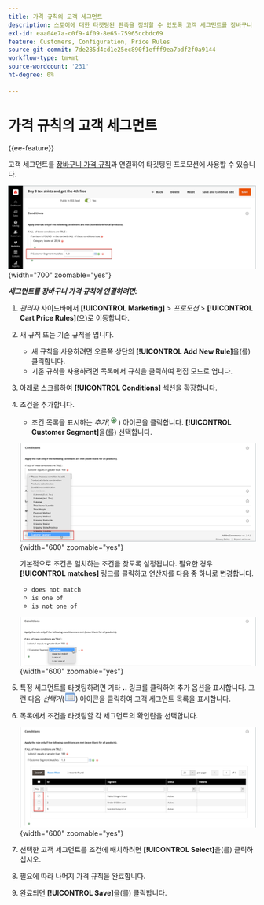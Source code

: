 ```yaml
---
title: 가격 규칙의 고객 세그먼트
description: 스토어에 대한 타겟팅된 판촉을 정의할 수 있도록 고객 세그먼트를 장바구니 가격 규칙과 연결하는 방법에 대해 알아봅니다.
exl-id: eaa04e7a-c0f9-4f09-8e65-75965ccbdc69
feature: Customers, Configuration, Price Rules
source-git-commit: 7de285d4cd1e25ec890f1efff9ea7bdf2f0a9144
workflow-type: tm+mt
source-wordcount: '231'
ht-degree: 0%

---
```


# 가격 규칙의 고객 세그먼트

{{ee-feature}}

고객 세그먼트를 [장바구니 가격 규칙](../merchandising-promotions/price-rules-cart.md)과 연결하여 타깃팅된 프로모션에 사용할 수 있습니다.

![장바구니 가격 규칙 - 대상 고객 세그먼트](assets/price-rule-cart-condition-segments.png){width="700" zoomable="yes"}

_**세그먼트를 장바구니 가격 규칙에 연결하려면:**_

1. _관리자_ 사이드바에서 **[!UICONTROL Marketing]** > _프로모션_ > **[!UICONTROL Cart Price Rules]**(으)로 이동합니다.

1. 새 규칙 또는 기존 규칙을 엽니다.

   * 새 규칙을 사용하려면 오른쪽 상단의 **[!UICONTROL Add New Rule]**&#x200B;을(를) 클릭합니다.
   * 기존 규칙을 사용하려면 목록에서 규칙을 클릭하여 편집 모드로 엽니다.

1. 아래로 스크롤하여 **[!UICONTROL Conditions]** 섹션을 확장합니다.

1. 조건을 추가합니다.

   * 조건 목록을 표시하는 _추가_(![목록 아이콘](../assets/icon-add-green-circle.png)) 아이콘을 클릭합니다. **[!UICONTROL Customer Segment]**&#x200B;을(를) 선택합니다.

   ![장바구니 가격 규칙 - 고객 세그먼트 조건 추가](assets/condition-customer-segment.png){width="600" zoomable="yes"}

   기본적으로 조건은 일치하는 조건을 찾도록 설정됩니다. 필요한 경우 **[!UICONTROL matches]** 링크를 클릭하고 연산자를 다음 중 하나로 변경합니다.

   * `does not match`
   * `is one of`
   * `is not one of`

   ![조건 연산자](assets/price-rule-condition-customer-segment-operator.png){width="600" zoomable="yes"}

1. 특정 세그먼트를 타겟팅하려면 기타 **..** 링크를 클릭하여 추가 옵션을 표시합니다. 그런 다음 _선택기_(![목록 아이콘](../assets/icon-list-chooser.png)) 아이콘을 클릭하여 고객 세그먼트 목록을 표시합니다.

1. 목록에서 조건을 타겟팅할 각 세그먼트의 확인란을 선택합니다.

   ![장바구니 가격 규칙 - 조건 선택기 목록](assets/condition-segment-chooser-list.png){width="600" zoomable="yes"}

1. 선택한 고객 세그먼트를 조건에 배치하려면 **[!UICONTROL Select]**&#x200B;을(를) 클릭하십시오.

1. 필요에 따라 나머지 가격 규칙을 완료합니다.

1. 완료되면 **[!UICONTROL Save]**&#x200B;을(를) 클릭합니다.
